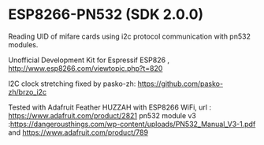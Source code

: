 # ESP8266-PN532 (SDK 2.0.0)

Reading UID of mifare cards using i2c protocol communication with pn532 modules.

Unofficial Development Kit for Espressif ESP826 , http://www.esp8266.com/viewtopic.php?t=820

I2C clock stretching fixed by pasko-zh:
https://github.com/pasko-zh/brzo_i2c

Tested with 
Adafruit Feather HUZZAH with ESP8266 WiFi, url : https://www.adafruit.com/product/2821
pn532 module v3 :https://dangerousthings.com/wp-content/uploads/PN532_Manual_V3-1.pdf
and https://www.adafruit.com/product/789




